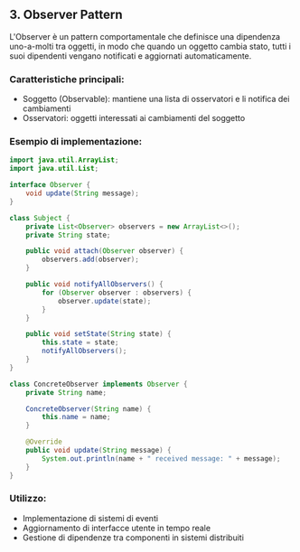 
## 3. Observer Pattern

L'Observer è un pattern comportamentale che definisce una dipendenza uno-a-molti tra oggetti, in modo che quando un oggetto cambia stato, tutti i suoi dipendenti vengano notificati e aggiornati automaticamente.

### Caratteristiche principali:
- Soggetto (Observable): mantiene una lista di osservatori e li notifica dei cambiamenti
- Osservatori: oggetti interessati ai cambiamenti del soggetto

### Esempio di implementazione:

```java
import java.util.ArrayList;
import java.util.List;

interface Observer {
    void update(String message);
}

class Subject {
    private List<Observer> observers = new ArrayList<>();
    private String state;

    public void attach(Observer observer) {
        observers.add(observer);
    }

    public void notifyAllObservers() {
        for (Observer observer : observers) {
            observer.update(state);
        }
    }

    public void setState(String state) {
        this.state = state;
        notifyAllObservers();
    }
}

class ConcreteObserver implements Observer {
    private String name;

    ConcreteObserver(String name) {
        this.name = name;
    }

    @Override
    public void update(String message) {
        System.out.println(name + " received message: " + message);
    }
}
```

### Utilizzo:
- Implementazione di sistemi di eventi
- Aggiornamento di interfacce utente in tempo reale
- Gestione di dipendenze tra componenti in sistemi distribuiti
